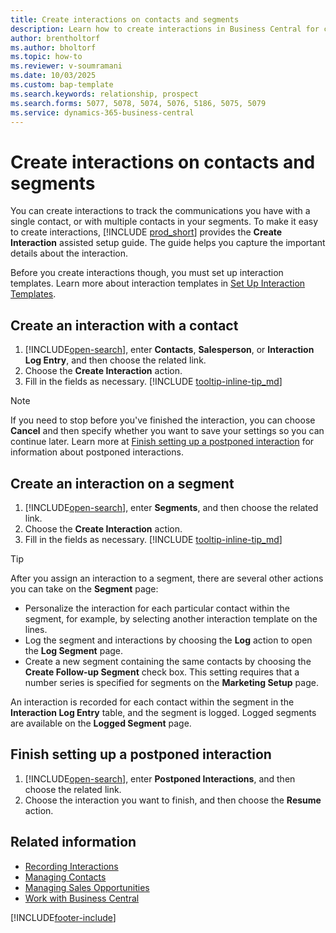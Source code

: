 ```yaml
---
title: Create interactions on contacts and segments
description: Learn how to create interactions in Business Central for communication that you have with your contacts and segments.
author: brentholtorf
ms.author: bholtorf
ms.topic: how-to
ms.reviewer: v-soumramani
ms.date: 10/03/2025
ms.custom: bap-template
ms.search.keywords: relationship, prospect
ms.search.forms: 5077, 5078, 5074, 5076, 5186, 5075, 5079
ms.service: dynamics-365-business-central
---
```


# Create interactions on contacts and segments

You can create interactions to track the communications you have with a single contact, or with multiple contacts in your segments. To make it easy to create interactions, [!INCLUDE [prod_short](includes/prod_short.md)] provides the **Create Interaction** assisted setup guide. The guide helps you capture the important details about the interaction.

Before you create interactions though, you must set up interaction templates. Learn more about interaction templates in [Set Up Interaction Templates](marketing-interactions.md).

## Create an interaction with a contact

1. [!INCLUDE[open-search](includes/open-search.md)], enter **Contacts**, **Salesperson**, or **Interaction Log Entry**, and then choose the related link.
2. Choose the **Create Interaction** action.
3. Fill in the fields as necessary. [!INCLUDE [tooltip-inline-tip_md](includes/tooltip-inline-tip_md.md)]

> [!NOTE]  
> If you need to stop before you've finished the interaction, you can choose **Cancel** and then specify whether you want to save your settings so you can continue later. Learn more at [Finish setting up a postponed interaction](#finish-setting-up-a-postponed-interaction) for information about postponed interactions.

## Create an interaction on a segment

1. [!INCLUDE[open-search](includes/open-search.md)], enter **Segments**, and then choose the related link.
2. Choose the **Create Interaction** action.
3. Fill in the fields as necessary. [!INCLUDE [tooltip-inline-tip_md](includes/tooltip-inline-tip_md.md)]

> [!TIP]
> After you assign an interaction to a segment, there are several other actions you can take on the **Segment** page:
>
> * Personalize the interaction for each particular contact within the segment, for example, by selecting another interaction template on the lines.  
> * Log the segment and interactions by choosing the **Log** action to open the **Log Segment** page.
> * Create a new segment containing the same contacts by choosing the **Create Follow-up Segment** check box. This setting requires that a number series is specified for segments on the **Marketing Setup** page.

An interaction is recorded for each contact within the segment in the **Interaction Log Entry** table, and the segment is logged. Logged segments are available on the **Logged Segment** page.

## Finish setting up a postponed interaction

1. [!INCLUDE[open-search](includes/open-search.md)], enter **Postponed Interactions**, and then choose the related link.
2. Choose the interaction you want to finish, and then choose the **Resume** action.

## Related information

- [Recording Interactions](marketing-interactions.md)  
- [Managing Contacts](marketing-contacts.md)  
- [Managing Sales Opportunities](marketing-manage-sales-opportunities.md)  
- [Work with Business Central](ui-work-product.md)

[!INCLUDE[footer-include](includes/footer-banner.md)]
